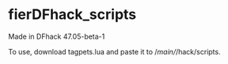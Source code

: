 # fierDFhack_scripts
Made in DFhack 47.05-beta-1 

To use, download tagpets.lua and paste it to /*main/*/hack/scripts.
